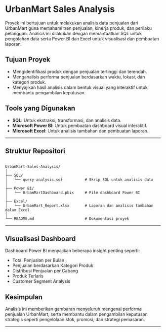# UrbanMart Sales Analysis

Proyek ini bertujuan untuk melakukan analisis data penjualan dari UrbanMart guna memahami tren penjualan, kinerja produk, dan perilaku pelanggan. Analisis ini dilakukan dengan memanfaatkan SQL untuk pengolahan data serta Power BI dan Excel untuk visualisasi dan pembuatan laporan.

## Tujuan Proyek

- Mengidentifikasi produk dengan penjualan tertinggi dan terendah.
- Menganalisis performa penjualan berdasarkan waktu, lokasi, dan kategori produk.
- Menyajikan hasil analisis dalam bentuk visual yang interaktif untuk membantu pengambilan keputusan.

## Tools yang Digunakan

- **SQL**: Untuk ekstraksi, transformasi, dan analisis data.
- **Microsoft Power BI**: Untuk pembuatan dashboard visual interaktif.
- **Microsoft Excel**: Untuk analisis tambahan dan pembuatan laporan.

---
## Struktur Repositori

```

UrbanMart-Sales-Analysis/
│
├── SQL/
│   └── query-analysis.sql          # Skrip SQL untuk analisis data
│
├── Power BI/
│   └── UrbanMartDashboard.pbix     # File dashboard Power BI
│
├── Excel/
│   └── UrbanMart_Report.xlsx       # Laporan dan analisis tambahan dalam Excel
│
└── README.md                       # Dokumentasi proyek
```
---

## Visualisasi Dashboard

Dashboard Power BI menyajikan beberapa insight penting seperti:
- Total Penjualan per Bulan
- Penjualan berdasarkan Kategori Produk
- Distribusi Penjualan per Cabang
- Produk Terlaris
- Customer Segment Analysis

## Kesimpulan

Analisis ini memberikan gambaran menyeluruh mengenai performa penjualan UrbanMart, serta membantu dalam pengambilan keputusan strategis seperti pengelolaan stok, promosi, dan strategi pemasaran.

---
